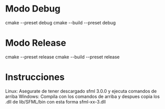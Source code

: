 # Modo Debug
cmake --preset debug
cmake --build --preset debug

# Modo Release
cmake --preset release
cmake --build --preset release

# Instrucciones
Linux: Asegurate de tener descargado sfml 3.0.0 y ejecuta comandos de arriba
Windows: Compila con los comandos de arriba y despues copia los .dll de lib/SFML/bin con esta forma sfml-xx-3.dll